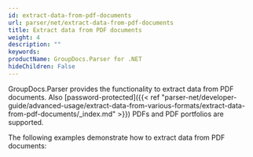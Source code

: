 ```yaml
---
id: extract-data-from-pdf-documents
url: parser/net/extract-data-from-pdf-documents
title: Extract data from PDF documents
weight: 4
description: ""
keywords: 
productName: GroupDocs.Parser for .NET
hideChildren: False
---
```

GroupDocs.Parser provides the functionality to extract data from PDF documents. Also [password-protected]({{< ref "parser-net/developer-guide/advanced-usage/extract-data-from-various-formats/extract-data-from-pdf-documents/_index.md" >}}) PDFs and PDF portfolios are supported.

The following examples demonstrate how to extract data from PDF documents:
